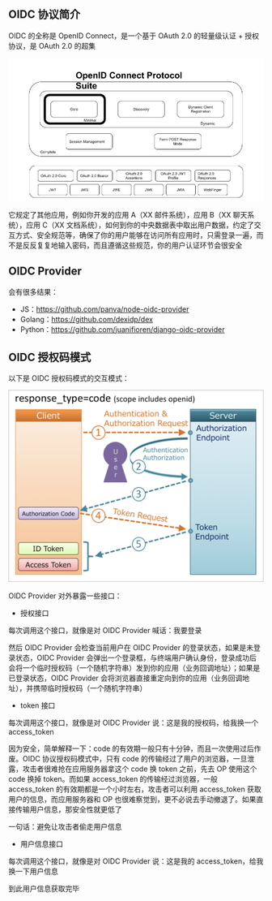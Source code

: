 ## OIDC 协议简介

OIDC 的全称是 OpenID Connect，是一个基于 OAuth 2.0 的轻量级认证 + 授权协议，是 OAuth 2.0 的超集

![img](.assets/OIDC/up-b40c2387325cbffee55db8a4cb575fea997.png)

它规定了其他应用，例如你开发的应用 A（XX 邮件系统），应用 B（XX 聊天系统），应用 C（XX 文档系统），如何到你的中央数据表中取出用户数据，约定了交互方式、安全规范等，确保了你的用户能够在访问所有应用时，只需登录一遍，而不是反反复复地输入密码，而且遵循这些规范，你的用户认证环节会很安全

## OIDC Provider

会有很多结果：

- JS：<https://github.com/panva/node-oidc-provider>
- Golang：<https://github.com/dexidp/dex>
- Python：<https://github.com/juanifioren/django-oidc-provider>

## OIDC 授权码模式

以下是 OIDC 授权码模式的交互模式：

<img src=".assets/OIDC/up-41f4544a58675d5582c01afdc69e2f4e5e4.png" alt="img" style="zoom:67%;" />



OIDC Provider 对外暴露一些接口：

- 授权接口

每次调用这个接口，就像是对 OIDC Provider 喊话：我要登录

然后 OIDC Provider 会检查当前用户在 OIDC Provider 的登录状态，如果是未登录状态，OIDC Provider 会弹出一个登录框，与终端用户确认身份，登录成功后会将一个临时授权码（一个随机字符串）发到你的应用（业务回调地址）；如果是已登录状态，OIDC Provider 会将浏览器直接重定向到你的应用（业务回调地址），并携带临时授权码（一个随机字符串）

- token 接口

每次调用这个接口，就像是对 OIDC Provider 说：这是我的授权码，给我换一个 access_token

因为安全，简单解释一下：code 的有效期一般只有十分钟，而且一次使用过后作废。OIDC 协议授权码模式中，只有 code 的传输经过了用户的浏览器，一旦泄露，攻击者很难抢在应用服务器拿这个 code 换 token 之前，先去 OP 使用这个 code 换掉 token。而如果 access_token 的传输经过浏览器，一般 access_token 的有效期都是一个小时左右，攻击者可以利用 access_token 获取用户的信息，而应用服务器和 OP 也很难察觉到，更不必说去手动撤退了。如果直接传输用户信息，那安全性就更低了

一句话：避免让攻击者偷走用户信息

- 用户信息接口

每次调用这个接口，就像是对 OIDC Provider 说：这是我的 access_token，给我换一下用户信息

到此用户信息获取完毕


